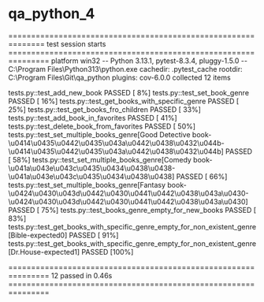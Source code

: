 # qa_python_4

============================================================== test session starts ===============================================================
platform win32 -- Python 3.13.1, pytest-8.3.4, pluggy-1.5.0 -- C:\Program Files\Python313\python.exe
cachedir: .pytest_cache
rootdir: C:\Program Files\Git\qa_python
plugins: cov-6.0.0
collected 12 items                                                                                                                                

tests.py::test_add_new_book PASSED                                                                                                          [  8%] 
tests.py::test_set_book_genre PASSED                                                                                                        [ 16%] 
tests.py::test_get_books_with_specific_genre PASSED                                                                                         [ 25%] 
tests.py::test_get_books_fro_children PASSED                                                                                                [ 33%] 
tests.py::test_add_book_in_favorites PASSED                                                                                                 [ 41%] 
tests.py::test_delete_book_from_favorites PASSED                                                                                            [ 50%] 
tests.py::test_set_multiple_books_genre[Good Detective book-\u0414\u0435\u0442\u0435\u043a\u0442\u0438\u0432\u044b-\u0414\u0435\u0442\u0435\u043a\u0442\u0438\u0432\u044b] PASSED [ 58%]
tests.py::test_set_multiple_books_genre[Comedy book-\u041a\u043e\u043c\u0435\u0434\u0438\u0438-\u041a\u043e\u043c\u0435\u0434\u0438\u0438] PASSED [ 66%]
tests.py::test_set_multiple_books_genre[Fantasy book-\u0424\u0430\u043d\u0442\u0430\u0441\u0442\u0438\u043a\u0430-\u0424\u0430\u043d\u0442\u0430\u0441\u0442\u0438\u043a\u0430] PASSED [ 75%]
tests.py::test_books_genre_empty_for_new_books PASSED                                                                                       [ 83%] 
tests.py::test_get_books_with_specific_genre_empty_for_non_existent_genre[Bible-expected0] PASSED                                           [ 91%] 
tests.py::test_get_books_with_specific_genre_empty_for_non_existent_genre[Dr.House-expected1] PASSED                                        [100%] 

=============================================================== 12 passed in 0.46s =============================================================== 